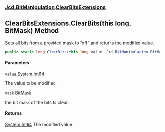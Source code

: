### [Jcd.BitManipulation](Jcd.BitManipulation.md 'Jcd.BitManipulation').[ClearBitsExtensions](Jcd.BitManipulation.ClearBitsExtensions.md 'Jcd.BitManipulation.ClearBitsExtensions')

## ClearBitsExtensions.ClearBits(this long, BitMask) Method

Sets all bits from a provided mask to "off" and returns the modified value.

```csharp
public static long ClearBits(this long value, Jcd.BitManipulation.BitMask mask);
```

#### Parameters

<a name='Jcd.BitManipulation.ClearBitsExtensions.ClearBits(thislong,Jcd.BitManipulation.BitMask).value'></a>

`value` [System.Int64](https://docs.microsoft.com/en-us/dotnet/api/System.Int64 'System.Int64')

The value to be modified.

<a name='Jcd.BitManipulation.ClearBitsExtensions.ClearBits(thislong,Jcd.BitManipulation.BitMask).mask'></a>

`mask` [BitMask](Jcd.BitManipulation.BitMask.md 'Jcd.BitManipulation.BitMask')

the bit mask of the bits to clear.

#### Returns

[System.Int64](https://docs.microsoft.com/en-us/dotnet/api/System.Int64 'System.Int64')
The modified value.